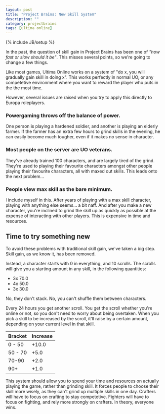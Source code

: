 ```yaml
---
layout: post
title: "Project Brains: New Skill System"
description: ""
category: projectbrains
tags: [ultima online]
---
```

{% include JB/setup %}

In the past, the question of skill gain in Project Brains has been one of <em>"how fast or slow should it be"</em>. This misses several points, so we're going to change a few things.

Like most games, Ultima Online works on a system of "do x, you will gradually gain skill in doing x". This works perfectly in normal UO, or any competetive environment where you want to reward the player who puts in the the most time.

However, several issues are raised when you try to apply this directly to Europa roleplayers.

<h3>Powergaming throws off the balance of power.</h3> One person is playing a hardened soldier, and another is playing an elderly farmer. If the farmer has an extra few hours to grind skills in the evening, he can easily become much tougher, even if it makes no sense in character.

<h3>Most people on the server are UO veterans.</h3> They've already trained 100 characters, and are largely tired of the grind. They're used to playing their favourite characters amongst other people playing their favourite characters, all with maxed out skills. This leads onto the next problem...

<h3>People view max skill as the bare minimum.</h3> I include myself in this. After years of playing with a max skill character, playing with anything else seems... a bit naff. And after you make a new character, you're inclined to grind the skill up as quickly as possible at the expense of interacting with other players. This is expensive in time and resources.

<h2>Time to try something new</h2>

To avoid these problems with traditional skill gain, we've taken a big step. Skill gain, as we know it, has been removed.

Instead, a character starts with 0 in everything, and 10 scrolls. The scrolls will give you a starting amount in any skill, in the following quantities:

 * 3x 70.0
 * 4x 50.0
 * 3x 30.0

 No, they don't stack. No, you can't shuffle them between characters.

 Every 24 hours you get another scroll. You get the scroll whether you're online or not, so you don't need to worry about being overtaken. When you pick a skill to be increased by the scroll, it'll raise by a certain amount, depending on your current level in that skill.

 <table>
	<thead>
		<tr>
			<th>Bracket</th>
			<th>Increase</th>
		</tr>
	</thead>
	<tbody>
		<tr>
			<td>0 - 50</td>
			<td>+10.0</td>
		</tr>
		<tr>
			<td>50 - 70</td>
			<td>+5.0</td>
		</tr>
		<tr>
			<td>70-90</td>
			<td>+2.0</td>
		</tr>
		<tr>
			<td>90+</td>
			<td>+1.0</td>
		</tr>
	</tbody>
 </table>

This system should allow you to spend your time and resources on actually playing the game, rather than grinding skill. It forces people to choose their skill more wisely, as they can't grind up multiple skills in one day. Crafters will have to focus on crafting to stay competetive. Fighters will have to focus on fighting, and rely more strongly on crafters. In theory, everyone wins.